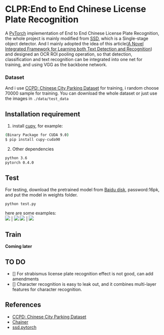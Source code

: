# CLPR:End to End Chinese License Plate Recognition
A [PyTorch](http://pytorch.org/) implementation of End to End Chinese License Plate Recognition, the whole project is mainly modified from [SSD](https://github.com/amdegroot/ssd.pytorch), which is a Single-stage object detector. And I mainly adopted the idea of this article([A Novel Integrated Framework for Learning both Text Detection and Recognition](https://arxiv.org/abs/1811.08611v1)) and designed an OCR ROI pooling operation, so that detection, classification and text recognition can be integrated into one net for training, and using VGG as the backbone network.

### Dataset
And i use [CCPD: Chinese City Parking Dataset](https://github.com/detectRecog/CCPD) for training, i random choose 70000 sample for training. You can download the whole dataset or just use the images in `./data/test_data`


## Installation requirement
1. install [cupy](https://github.com/cupy/cupy), for example:
```bash
(Binary Package for CUDA 9.0)
$ pip install cupy-cuda90
```

2. Other dependencies
```bash
python 3.6
pytorch 0.4.0
```

## Test
For testing, download the pretrained model from [Baidu disk](https://pan.baidu.com/s/1kxbXWjfOwoLgn1qaCSRQnw), password:16pk, and put the model in weights folder.
```
python test.py
```
here are some examples:  
![](./output/0.jpg) | ![](./output/1.jpg)
![](./output/2.jpg) | ![](./output/3.jpg)


## Train

**Coming later**  

## TO DO
- [] For strabismus license plate recognition effect is not good, can add amendments
- [] Character recognition is easy to leak out, and it combines multi-layer features for character recognition.


## References
- [CCPD: Chinese City Parking Dataset](https://github.com/detectRecog/CCPD)
- [Chainer](https://github.com/Hakuyume/chainer-ssd)
- [ssd.pytorch](https://github.com/amdegroot/ssd.pytorch)
